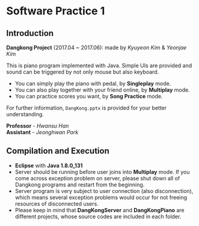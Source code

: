 # Software Practice 1

## Introduction
**Dangkong Project** (2017.04 ~ 2017.06): made by *Kyuyeon Kim* & *Yeonjae Kim*

This is piano program implemented with Java. Simple UIs are provided and sound can be triggered by not only mouse but also keyboard.
- You can simply play the piano with pedal, by **Singleplay** mode.
- You can also play together with your friend online, by **Multiplay** mode.
- You can practice scores you want, by **Song Practice** mode.

For further information, `DangKong.pptx` is provided for your better understanding.

**Professor** - *Hwansu Han*<br>
**Assistant** - *Jeonghwan Park*

## Compilation and Execution
- **Eclipse** with **Java 1.8.0_131**
- Server should be running before user joins into **Multiplay** mode. If you come across exception problem on server, please shut down all of Dangkong programs and restart from the beginning.
- Server program is very subject to user connection (also disconnection), which means several exception problems would occur for not freeing resources of disconnected users.
- Please keep in mind that **DangKongServer** and **DangKongPiano** are different projects, whose source codes are included in each folder.
